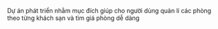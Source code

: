 Dự án phát triển nhằm mục đích giúp cho người dùng quản lí các phòng theo từng khách sạn và tìm giá phòng dễ dàng
